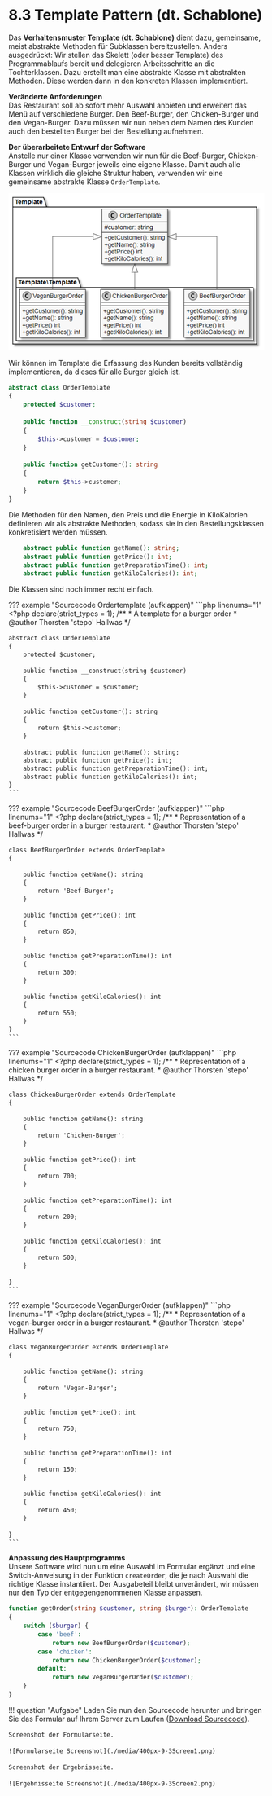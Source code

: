 # 8.3 Template Pattern (dt. Schablone)

Das **Verhaltensmuster Template (dt. Schablone)** dient dazu, gemeinsame, meist abstrakte Methoden für Subklassen bereitzustellen. Anders ausgedrückt: Wir stellen das Skelett (oder besser Template) des Programmablaufs bereit und delegieren Arbeitsschritte an die Tochterklassen. Dazu erstellt man eine abstrakte Klasse mit abstrakten Methoden. Diese werden dann in den konkreten Klassen implementiert.

**Veränderte Anforderungen**<br>
Das Restaurant soll ab sofort mehr Auswahl anbieten und erweitert das Menü auf verschiedene Burger. Den Beef-Burger, den Chicken-Burger und den Vegan-Burger. Dazu müssen wir nun neben dem Namen des Kunden auch den bestellten Burger bei der Bestellung aufnehmen.

**Der überarbeitete Entwurf der Software**<br>
Anstelle nur einer Klasse verwenden wir nun für die Beef-Burger, Chicken-Burger und Vegan-Burger jeweils eine eigene Klasse. Damit auch alle Klassen wirklich die gleiche Struktur haben, verwenden wir eine gemeinsame abstrakte Klasse `OrderTemplate`.

![Klassendiagramm für das Template Pattern](././media/OrderTemplateUML.puml.png)

Wir können im Template die Erfassung des Kunden bereits vollständig implementieren, da dieses für alle Burger gleich ist.

```php linenums="1"
abstract class OrderTemplate
{
    protected $customer;

    public function __construct(string $customer)
    {
        $this->customer = $customer;
    }

    public function getCustomer(): string
    {
        return $this->customer;
    }
}
```

Die Methoden für den Namen, den Preis und die Energie in KiloKalorien definieren wir als abstrakte Methoden, sodass sie in den Bestellungsklassen konkretisiert werden müssen.

```php linenums="1"
    abstract public function getName(): string;
    abstract public function getPrice(): int;
    abstract public function getPreparationTime(): int;
    abstract public function getKiloCalories(): int;
```


Die Klassen sind noch immer recht einfach.

??? example "Sourcecode Ordertemplate (aufklappen)"
    ```php linenums="1"
    <?php declare(strict_types = 1);
    /**
     * A template for a burger order
     * @author Thorsten 'stepo' Hallwas
     */

    abstract class OrderTemplate
    {
        protected $customer;

        public function __construct(string $customer)
        {
            $this->customer = $customer;
        }

        public function getCustomer(): string
        {
            return $this->customer;
        }

        abstract public function getName(): string;
        abstract public function getPrice(): int;
        abstract public function getPreparationTime(): int;
        abstract public function getKiloCalories(): int;
    }
    ```

??? example "Sourcecode BeefBurgerOrder (aufklappen)"
    ```php linenums="1"
    <?php declare(strict_types = 1);
    /**
     * Representation of a beef-burger order in a burger restaurant.
     * @author Thorsten 'stepo' Hallwas
     */

    class BeefBurgerOrder extends OrderTemplate
    {

        public function getName(): string
        {
            return 'Beef-Burger';
        }

        public function getPrice(): int
        {
            return 850;
        }

        public function getPreparationTime(): int
        {
            return 300;
        }

        public function getKiloCalories(): int
        {
            return 550;
        }
    }
    ```
??? example "Sourcecode ChickenBurgerOrder (aufklappen)"
    ```php linenums="1"
    <?php declare(strict_types = 1);
    /**
     * Representation of a chicken burger order in a burger restaurant.
     * @author Thorsten 'stepo' Hallwas
     */

    class ChickenBurgerOrder extends OrderTemplate
    {

        public function getName(): string
        {
            return 'Chicken-Burger';
        }

        public function getPrice(): int
        {
            return 700;
        }

        public function getPreparationTime(): int
        {
            return 200;
        }

        public function getKiloCalories(): int
        {
            return 500;
        }

    }
    ```

??? example "Sourcecode VeganBurgerOrder (aufklappen)"
    ```php linenums="1"
    <?php declare(strict_types = 1);
    /**
     * Representation of a vegan-burger order in a burger restaurant.
     * @author Thorsten 'stepo' Hallwas
     */

    class VeganBurgerOrder extends OrderTemplate
    {

        public function getName(): string
        {
            return 'Vegan-Burger';
        }

        public function getPrice(): int
        {
            return 750;
        }

        public function getPreparationTime(): int
        {
            return 150;
        }

        public function getKiloCalories(): int
        {
            return 450;
        }

    }
    ```

**Anpassung des Hauptprogramms**<br>
Unsere Software wird nun um eine Auswahl im Formular ergänzt und eine Switch-Anweisung in der Funktion `createOrder`, die je nach Auswahl die richtige Klasse instantiiert. Der Ausgabeteil bleibt unverändert, wir müssen nur den Typ der entgegengenommenen Klasse anpassen.

```php linenums="1"
function getOrder(string $customer, string $burger): OrderTemplate
{
    switch ($burger) {
        case 'beef':
            return new BeefBurgerOrder($customer);
        case 'chicken':
            return new ChickenBurgerOrder($customer);
        default:
            return new VeganBurgerOrder($customer);
    }
}
```

!!! question "Aufgabe"
    Laden Sie nun den Sourcecode herunter und bringen Sie das Formular auf Ihrem Server zum Laufen ([Download Sourcecode](./media/9-3BurgerRestaurant.zip)). 

    Screenshot der Formularseite.

    ![Formularseite Screenshot](./media/400px-9-3Screen1.png)

    Screenshot der Ergebnisseite.

    ![Ergebnisseite Screenshot](./media/400px-9-3Screen2.png)
